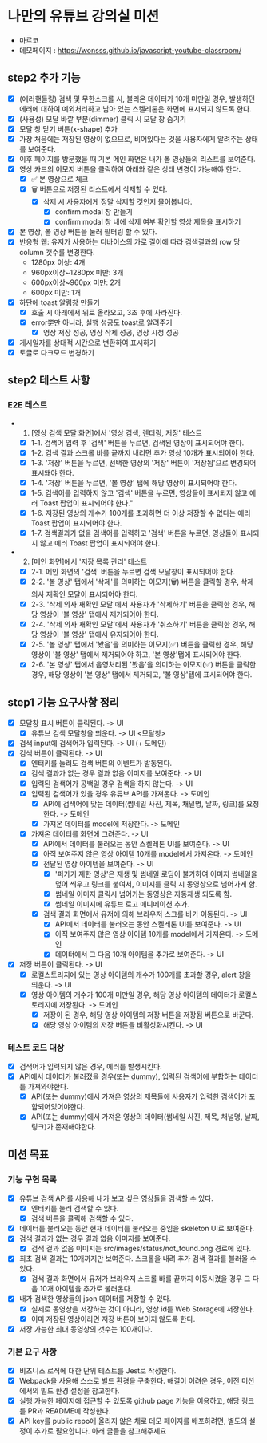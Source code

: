 # 나만의 유튜브 강의실 미션

- 마르코
- 데모페이지 : https://wonsss.github.io/javascript-youtube-classroom/

## step2 추가 기능

- [x] (에러핸들링) 검색 및 무한스크롤 시, 불러온 데이터가 10개 미만일 경우, 발생하던 에러에 대하여 예외처리하고 남아 있는 스켈레톤은 화면에 표시되지 않도록 한다.
- [x] (사용성) 모달 바깥 부분(dimmer) 클릭 시 모달 창 숨기기
- [x] 모달 창 닫기 버튼(x-shape) 추가
- [x] 가장 처음에는 저장된 영상이 없으므로, 비어있다는 것을 사용자에게 알려주는 상태를 보여준다.
- [x] 이후 페이지를 방문했을 때 기본 메인 화면은 내가 볼 영상들의 리스트를 보여준다.
- [x] 영상 카드의 이모지 버튼을 클릭하여 아래와 같은 상태 변경이 가능해야 한다.
  - [x] ✅ 본 영상으로 체크
  - [x] 🗑️ 버튼으로 저장된 리스트에서 삭제할 수 있다.
    - [x] 삭제 시 사용자에게 정말 삭제할 것인지 물어봅니다.
      - [x] confirm modal 창 만들기
      - [x] confirm modal 창 내에 삭제 여부 확인할 영상 제목을 표시하기
- [x] 본 영상, 볼 영상 버튼을 눌러 필터링 할 수 있다.
- [x] 반응형 웹: 유저가 사용하는 디바이스의 가로 길이에 따라 검색결과의 row 당 column 갯수를 변경한다.
  - 1280px 이상: 4개
  - 960px이상~1280px 미만: 3개
  - 600px이상~960px 미만: 2개
  - 600px 미만: 1개
- [x] 하단에 toast 알림창 만들기
  - [x] 호출 시 아래에서 위로 올라오고, 3초 후에 사라진다.
  - [x] error뿐만 아니라, 실행 성공도 toast로 알려주기
    - [x] 영상 저장 성공, 영상 삭제 성공, 영상 시청 성공
- [x] 게시일자를 상대적 시간으로 변환하여 표시하기
- [x] 토글로 다크모드 변경하기

## step2 테스트 사항

### E2E 테스트

- 1. [영상 검색 모달 화면]에서 '영상 검색, 렌더링, 저장' 테스트

  - [x] 1-1. 검색어 입력 후 '검색' 버튼을 누르면, 검색된 영상이 표시되어야 한다.
  - [x] 1-2. 검색 결과 스크롤 바를 끝까지 내리면 추가 영상 10개가 표시되어야 한다.
  - [x] 1-3. '저장' 버튼을 누르면, 선택한 영상의 '저장' 버튼이 '저장됨'으로 변경되어 표시돼야 한다.
  - [x] 1-4. '저장' 버튼을 누르면, '볼 영상' 탭에 해당 영상이 표시되어야 한다.
  - [x] 1-5. 검색어를 입력하지 않고 '검색' 버튼을 누르면, 영상들이 표시되지 않고 에러 Toast 팝업이 표시되어야 한다."
  - [x] 1-6. 저장된 영상의 개수가 100개를 초과하면 더 이상 저장할 수 없다는 에러 Toast 팝업이 표시되어야 한다.
  - [x] 1-7. 검색결과가 없을 검색어를 입력하고 '검색' 버튼을 누르면, 영상들이 표시되지 않고 에러 Toast 팝업이 표시되어야 한다.

- 2. [메인 화면]에서 '저장 목록 관리' 테스트

  - [x] 2-1. 메인 화면의 '검색' 버튼을 누르면 검색 모달창이 표시되어야 한다.
  - [x] 2-2. '볼 영상' 탭에서 '삭제'를 의미하는 이모지(🗑) 버튼을 클릭할 경우, 삭제 의사 재확인 모달이 표시되어야 한다.
  - [x] 2-3. '삭제 의사 재확인 모달'에서 사용자가 '삭제하기' 버튼을 클릭한 경우, 해당 영상이 '볼 영상' 탭에서 제거되어야 한다.
  - [x] 2-4. '삭제 의사 재확인 모달'에서 사용자가 '취소하기' 버튼을 클릭한 경우, 해당 영상이 '볼 영상' 탭에서 유지되어야 한다.
  - [x] 2-5. '볼 영상' 탭에서 '봤음'을 의미하는 이모지(✅) 버튼을 클릭한 경우, 해당 영상이 '볼 영상' 탭에서 제거되어야 하고, '본 영상'탭에 표시되어야 한다.
  - [x] 2-6. '본 영상' 탭에서 음영처리된 '봤음'을 의미하는 이모지(✅) 버튼을 클릭한 경우, 해당 영상이 '본 영상' 탭에서 제거되고, '볼 영상'탭에 표시되어야 한다.

## step1 기능 요구사항 정리

- [x] 모달창 표시 버튼이 클릭된다. -> UI
  - [x] 유튜브 검색 모달창을 띄운다. -> UI
        <모달창>
- [x] 검색 input에 검색어가 입력된다. -> UI (+ 도메인)
- [x] 검색 버튼이 클릭된다. -> UI
  - [x] 엔터키를 눌러도 검색 버튼의 이벤트가 발동된다.
  - [x] 검색 결과가 없는 경우 결과 없음 이미지를 보여준다. -> UI
  - [x] 입력된 검색어가 공백일 경우 검색을 하지 않는다. -> UI
  - [x] 입력된 검색어가 있을 경우 유튜브 API를 가져온다. -> 도메인
    - [x] API에 검색어에 맞는 데이터(썸네일 사진, 제목, 채널명, 날짜, 링크)를 요청한다. -> 도메인
    - [x] 가져온 데이터를 model에 저장한다. -> 도메인
  - [x] 가져온 데이터를 화면에 그려준다. -> UI
    - [x] API에서 데이터를 불러오는 동안 스켈레톤 UI를 보여준다. -> UI
    - [x] 아직 보여주지 않은 영상 아이템 10개를 model에서 가져온다. -> 도메인
    - [x] 전달된 영상 아이템을 보여준다. -> UI
      - [x] '퍼가기 제한 영상'은 재생 및 썸네일 로딩이 불가하여 이미지 썸네일을 덮어 씌우고 링크를 붙여서, 이미지를 클릭 시 동영상으로 넘어가게 함.
      - [x] 썸네일 이미지 클릭시 넘어가는 동영상은 자동재생 되도록 함.
      - [x] 썸네일 이미지에 유튜브 로고 애니메이션 추가.
    - [x] 검색 결과 화면에서 유저에 의해 브라우저 스크롤 바가 이동된다. -> UI
      - [x] API에서 데이터를 불러오는 동안 스켈레톤 UI를 보여준다. -> UI
      - [x] 아직 보여주지 않은 영상 아이템 10개를 model에서 가져온다. -> 도메인
      - [x] 데이터에서 그 다음 10개 아이템을 추가로 보여준다. -> UI
- [x] 저장 버튼이 클릭된다. -> UI
  - [x] 로컬스토리지에 있는 영상 아이템의 개수가 100개를 초과할 경우, alert 창을 띄운다. -> UI
  - [x] 영상 아이템의 개수가 100개 미만일 경우, 해당 영상 아이템의 데이터가 로컬스토리지에 저장된다. -> 도메인
    - [x] 저장이 된 경우, 해당 영상 아이템의 저장 버튼을 저장됨 버튼으로 바꾼다.
    - [x] 해당 영상 아이템의 저장 버튼을 비활성화시킨다. -> UI

### 테스트 코드 대상

- [x] 검색어가 입력되지 않은 경우, 에러를 발생시킨다.
- [x] API에서 데이터가 불러졌을 경우(또는 dummy), 입력된 검색어에 부합하는 데이터를 가져와야한다.
  - [x] API(또는 dummy)에서 가져온 영상의 제목들에 사용자가 입력한 검색어가 포함되어있어야한다.
  - [x] API(또는 dummy)에서 가져온 영상의 데이터(썸네일 사진, 제목, 채널명, 날짜, 링크)가 존재해야한다.

## 미션 목표

### 기능 구현 목록

- [x] 유튜브 검색 API를 사용해 내가 보고 싶은 영상들을 검색할 수 있다.
  - [x] 엔터키를 눌러 검색할 수 있다.
  - [x] 검색 버튼을 클릭해 검색할 수 있다.
- [x] 데이터를 불러오는 동안 현재 데이터를 불러오는 중임을 skeleton UI로 보여준다.
- [x] 검색 결과가 없는 경우 결과 없음 이미지를 보여준다.
  - [x] 검색 결과 없음 이미지는 src/images/status/not_found.png 경로에 있다.
- [x] 최초 검색 결과는 10개까지만 보여준다. 스크롤을 내려 추가 검색 결과를 불러올 수 있다.
  - [x] 검색 결과 화면에서 유저가 브라우저 스크롤 바를 끝까지 이동시켰을 경우 그 다음 10개 아이템을 추가로 불러온다.
- [x] 내가 검색한 영상들의 json 데이터를 저장할 수 있다.
  - [x] 실제로 동영상을 저장하는 것이 아니라, 영상 id를 Web Storage에 저장한다.
  - [x] 이미 저장된 영상이라면 저장 버튼이 보이지 않도록 한다.
- [x] 저장 가능한 최대 동영상의 갯수는 100개이다.

### 기본 요구 사항

- [x] 비즈니스 로직에 대한 단위 테스트를 Jest로 작성한다.
- [x] Webpack을 사용해 스스로 빌드 환경을 구축한다. 해결이 어려운 경우, 이전 미션에서의 빌드 환경 설정을 참고한다.
- [x] 실행 가능한 페이지에 접근할 수 있도록 github page 기능을 이용하고, 해당 링크를 PR과 README에 작성한다.
- [x] API key를 public repo에 올리지 않은 채로 데모 페이지를 배포하려면, 별도의 설정이 추가로 필요합니다. 아래 글들을 참고해주세요
